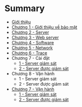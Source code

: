 # Summary

* [Giới thiệu](README.md)
* [Chương 1 - Giới thiệu về bảo mật](chuong-1-gioi-thieu-ve-bao-mat.md)
* [Chương 2 - Server](chuong-2-server.md)
* [Chương 3 - Web server](chuong-3-web-server.md)
* [Chương 4 - Software](chuong-4-software.md)
* [Chương 5 - Network](chuong-5-network.md)
* [Chương 6 - Trace](chuong-6-trace.md)
* Chương 7 - Cài đặt
  * [1 - Server giám sát](1-server-giam-sat.md)
  * [2 - Server được giám sát](2-server-duoc-giam-sat.md)
* Chương 8 - Vận hành
  * 1 - Server giám sát
  * 2 - Server được giám sát
* [Chương 7 - Vận hành](chuong-7-van-hanh.md)
  * [1 - Server giám sát](chuong-7-van-hanh/1-server-giam-sat.md)
  * [2 - Server được giám sát ](chuong-7-van-hanh/2-server-duoc-giam-sat.md)

